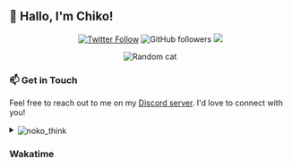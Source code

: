 ## 👋 Hallo, I'm Chiko!

<div align="center">

[![Twitter Follow](https://img.shields.io/twitter/follow/chikoxq?label=Follow)](https://twitter.com/intent/follow?screen_name=chikoxq)
![GitHub followers](https://img.shields.io/github/followers/chikof?label=Follow&style=social)
![](https://komarev.com/ghpvc/?username=chikof&color=blue)

</div>

<a href="https://cataas.com">
<img src="https://cataas.com/cat?type=square" align="right" width="300"alt="Random cat">
</a>

<div><picture><img src="https://raw.githubusercontent.com/carbon-language/carbon-lang/refs/heads/trunk/docs/images/bumper.png" alt=""></picture></div>

### 📫 Get in Touch
Feel free to reach out to me on my [Discord server](https://discord.gg/sejc7TnX6N). I'd love to connect with you!

<details>
<summary>
<img src="https://cdn3.emoji.gg/emojis/64203-noko-think.png" width="35px" height="35px" alt="noko_think" align="center">

### Wakatime
</summary>

<!--START_SECTION:waka-->
![Code Time](http://img.shields.io/badge/Code%20Time-2%2C364%20hrs%2043%20mins-blue)

![Profile Views](http://img.shields.io/badge/Profile%20Views-0-blue)

![Lines of code](https://img.shields.io/badge/From%20Hello%20World%20I%27ve%20Written-9.5%20million%20lines%20of%20code-blue)

**🐱 My GitHub Data** 

> 📦 105.0 kB Used in GitHub's Storage 
 > 
> 🏆 323 Contributions in the Year 2025
 > 
> 💼 Opted to Hire
 > 
> 📜 40 Public Repositories 
 > 
> 🔑 32 Private Repositories 
 > 
**I'm a Night 🦉** 

```text
🌞 Morning                931 commits         █░░░░░░░░░░░░░░░░░░░░░░░░   05.18 % 
🌆 Daytime                5660 commits        ████████░░░░░░░░░░░░░░░░░   31.47 % 
🌃 Evening                8475 commits        ████████████░░░░░░░░░░░░░   47.11 % 
🌙 Night                  2922 commits        ████░░░░░░░░░░░░░░░░░░░░░   16.24 % 
```
📅 **I'm Most Productive on Sunday** 

```text
Monday                   2083 commits        ███░░░░░░░░░░░░░░░░░░░░░░   11.58 % 
Tuesday                  1265 commits        ██░░░░░░░░░░░░░░░░░░░░░░░   07.03 % 
Wednesday                2497 commits        ███░░░░░░░░░░░░░░░░░░░░░░   13.88 % 
Thursday                 2604 commits        ████░░░░░░░░░░░░░░░░░░░░░   14.48 % 
Friday                   3373 commits        █████░░░░░░░░░░░░░░░░░░░░   18.75 % 
Saturday                 2389 commits        ███░░░░░░░░░░░░░░░░░░░░░░   13.28 % 
Sunday                   3777 commits        █████░░░░░░░░░░░░░░░░░░░░   21.00 % 
```


📊 **This Week I Spent My Time On** 

```text
🕑︎ Time Zone: Europe/London

💬 Programming Languages: 
Svelte                   8 hrs 15 mins       ██████████████░░░░░░░░░░░   57.62 % 
Nix                      1 hr 26 mins        ███░░░░░░░░░░░░░░░░░░░░░░   10.05 % 
JSON                     1 hr 10 mins        ██░░░░░░░░░░░░░░░░░░░░░░░   08.25 % 
Rust                     59 mins             ██░░░░░░░░░░░░░░░░░░░░░░░   06.97 % 
TypeScript               47 mins             █░░░░░░░░░░░░░░░░░░░░░░░░   05.50 % 

🔥 Editors: 
Neovim                   14 hrs 19 mins      █████████████████████████   100.00 % 

💻 Operating System: 
Linux                    14 hrs 19 mins      █████████████████████████   100.00 % 
```

**I Mostly Code in TypeScript** 

```text
TypeScript               32 repos            ██████████░░░░░░░░░░░░░░░   39.51 % 
Rust                     30 repos            █████████░░░░░░░░░░░░░░░░   37.04 % 
Nix                      6 repos             ██░░░░░░░░░░░░░░░░░░░░░░░   07.41 % 
Lua                      3 repos             █░░░░░░░░░░░░░░░░░░░░░░░░   03.70 % 
Svelte                   1 repo              ░░░░░░░░░░░░░░░░░░░░░░░░░   01.23 % 
```




 Last Updated on 21/06/2025 01:08:28 UTC
<!--END_SECTION:waka-->

</details>

<!--
<p align="center">
     <a href="https://discord.gg/HhybNhchcC"><img src="https://invidget.switchblade.xyz/sejc7TnX6N" align="center" ><a>
</p> 
-->
